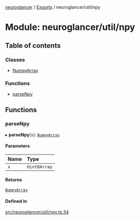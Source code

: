 [neuroglancer](../README.md) / [Exports](../modules.md) / neuroglancer/util/npy

# Module: neuroglancer/util/npy

## Table of contents

### Classes

- [NumpyArray](../classes/neuroglancer_util_npy.NumpyArray.md)

### Functions

- [parseNpy](neuroglancer_util_npy.md#parsenpy)

## Functions

### parseNpy

▸ **parseNpy**(`x`): [`NumpyArray`](../classes/neuroglancer_util_npy.NumpyArray.md)

#### Parameters

| Name | Type |
| :------ | :------ |
| `x` | `Uint8Array` |

#### Returns

[`NumpyArray`](../classes/neuroglancer_util_npy.NumpyArray.md)

#### Defined in

[src/neuroglancer/util/npy.ts:34](https://github.com/ActiveBrainAtlas2/neuroglancer/blob/91617476/src/neuroglancer/util/npy.ts#L34)
